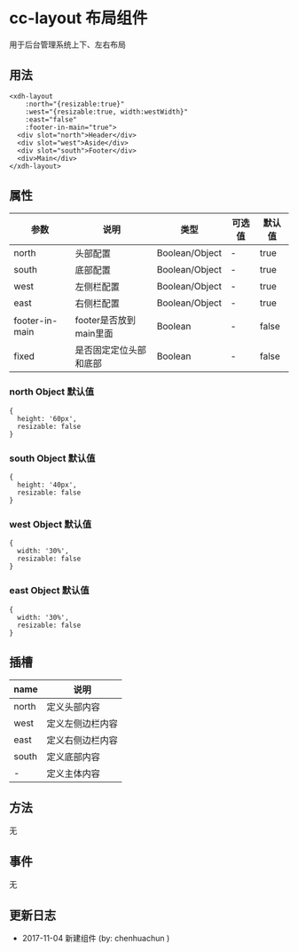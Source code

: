 <!--
 * @Description: 文件及简介
 * @Author: Cary
 * @Date: 2019-10-22 11:59:54
 -->
# cc-layout 布局组件

用于后台管理系统上下、左右布局

## 用法

```
<xdh-layout
    :north="{resizable:true}"
    :west="{resizable:true, width:westWidth}"
    :east="false"
    :footer-in-main="true">
  <div slot="north">Header</div>
  <div slot="west">Aside</div>
  <div slot="south">Footer</div>
  <div>Main</div>
</xdh-layout>

```

## 属性

| 参数 | 说明 | 类型 | 可选值 | 默认值 |
|-----|-----|----|----|----|
| north | 头部配置 | Boolean/Object | - | true |
| south | 底部配置 | Boolean/Object | - | true |
| west | 左侧栏配置 | Boolean/Object | - | true |
| east | 右侧栏配置 | Boolean/Object | - | true |
| footer-in-main | footer是否放到main里面 | Boolean | - | false |
| fixed | 是否固定定位头部和底部 | Boolean | - | false |

### north Object 默认值
```
{
  height: '60px',
  resizable: false
}
```

### south Object 默认值
```
{
  height: '40px',
  resizable: false
}
```
### west Object 默认值
```
{
  width: '30%',
  resizable: false
}
```

### east Object 默认值
```
{
  width: '30%',
  resizable: false
}
```

## 插槽

| name | 说明 |
|-----|-----|
| north | 定义头部内容 |
| west | 定义左侧边栏内容 |
| east | 定义右侧边栏内容 |
| south | 定义底部内容 |
| - | 定义主体内容 |

## 方法

无

## 事件

无

## 更新日志

- 2017-11-04 新建组件 (by: chenhuachun )


